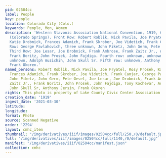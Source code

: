 ```yaml
---
pid: 02504cc
label: People
key: people
location: Colorado City (Colo.)
keywords: People, Men, Women
description: 'Western Slavonic Association National Convention, 1919, Colorado City
  (Colorado Springs). Front Row: Robert Roblik, Nick Pavila, Joe Pryatel, Rosy Prosek,
  Katie Drobnick, Frances Adamich, Frank Skrober, Joe Videtich, Frank Canjar. Second
  Row: George Pavlahovich, three unknown, John Piketz, John Germ, Pete Gesel, unknown.
  Third Row: Joe Lesar, Joe Drobnick, Frank Ambrose, Frank Zaitz Jr., unknown, unknown,
  Frank Boritz, John Prosek, John Fajdiga. Fourth row: unknown, unknown, Tony Kochevar,
  unknown, Adolph Auzichih, John Skull Sr. Fifth row: unknown, Anthony Jersin, unknown,
  Frank Okoren.'
named_persons: Robert Roblik, Nick Pavila, Joe Pryatel, Rosy Prosek, Katie Drobnick,
  Frances Adamich, Frank Skrober, Joe Videtich, Frank Canjar, George Pavlahovich,
  John Piketz, John Germ, Pete Gesel, Joe Lesar, Joe Drobnick, Frank Ambrose, Frank
  Zaitz Jr., Frank Boritz, John Prosek, John Fajdiga, Tony Kochevar, Adolph Auzichih,
  John Skull Sr, Anthony Jersin, Frank Okoren
rights: This photo is property of Lake County Civic Center Association.
creation_date: '1919'
ingest_date: '2021-03-30'
latitude: 
longitude: 
format: Photo
source: Scanned Negative
order: '2294'
layout: cmhc_item
thumbnail: "/img/derivatives/iiif/images/02504cc/full/250,/0/default.jpg"
full: "/img/derivatives/iiif/images/02504cc/full/1140,/0/default.jpg"
manifest: "/img/derivatives/iiif/02504cc/manifest.json"
collection: cmhc
---
```

